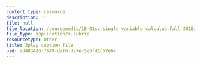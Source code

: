 ```yaml
---
content_type: resource
description: ''
file: null
file_location: /coursemedia/18-01sc-single-variable-calculus-fall-2010/ad4834267849daf6da7e5e5fd1c57e64_FK1n3TVQIhc.srt
file_type: application/x-subrip
resourcetype: Other
title: 3play caption file
uid: ad483426-7849-daf6-da7e-5e5fd1c57e64
---
```

